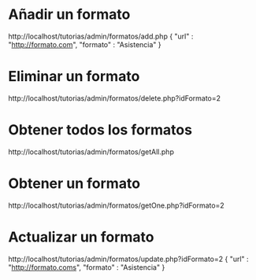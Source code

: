 # Añadir un formato

http://localhost/tutorias/admin/formatos/add.php
{
  "url" : "http://formato.com",
  "formato" : "Asistencia"
}

# Eliminar un formato

http://localhost/tutorias/admin/formatos/delete.php?idFormato=2

# Obtener todos los formatos

http://localhost/tutorias/admin/formatos/getAll.php

# Obtener un formato

http://localhost/tutorias/admin/formatos/getOne.php?idFormato=2

# Actualizar un formato

http://localhost/tutorias/admin/formatos/update.php?idFormato=2
{
  "url" : "http://formato.coms",
  "formato" : "Asistencia"
}